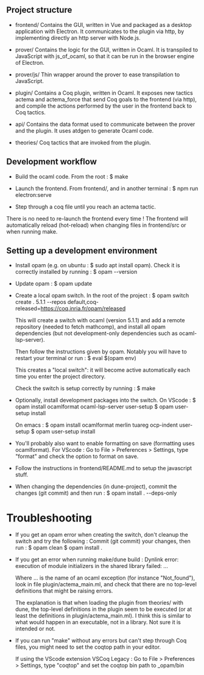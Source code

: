 ## Project structure 

- frontend/
  Contains the GUI, written in Vue and packaged as a desktop application with Electron. 
  It communicates to the plugin via http, by implementing directly an http server with Node.js.

- prover/
  Contains the logic for the GUI, written in Ocaml.
  It is transpiled to JavaScript with js_of_ocaml, so that it can be run in the browser engine of Electron.

- prover/js/
  Thin wrapper around the prover to ease transpilation to JavaScript.

- plugin/ 
  Contains a Coq plugin, written in Ocaml. 
  It exposes new tactics actema and actema_force that send Coq goals to the frontend (via http), and compile the actions performed by the user in the frontend back to Coq tactics.

- api/
  Contains the data format used to communicate between the prover and the plugin.
  It uses atdgen to generate Ocaml code.

- theories/
  Coq tactics that are invoked from the plugin.

## Development workflow

- Build the ocaml code. From the root :
  $ make

- Launch the frontend. From frontend/, and in another terminal :
  $ npm run electron:serve

- Step through a coq file until you reach an actema tactic.

There is no need to re-launch the frontend every time ! 
The frontend will automatically reload (hot-reload) when changing files in frontend/src
or when running make.

## Setting up a development environment

- Install opam (e.g. on ubuntu : $ sudo apt install opam).
  Check it is correctly installed by running : $ opam --version

- Update opam : $ opam update

- Create a local opam switch. In the root of the project :
  $ opam switch create . 5.1.1 --repos default,coq-released=https://coq.inria.fr/opam/released

  This will create a switch with ocaml (version 5.1.1) and add a remote repository (needed to fetch mathcomp),
  and install all opam dependencies (but not development-only dependencies such as ocaml-lsp-server).

  Then follow the instructions given by opam. Notably you will have to restart your terminal or run : 
  $ eval $(opam env)

  This creates a "local switch": it will become active automatically each time you enter the project directory.

  Check the switch is setup correctly by running : $ make

- Optionally, install development packages into the switch. 
  On VScode : 
  $ opam install ocamlformat ocaml-lsp-server user-setup
  $ opam user-setup install

  On emacs :
  $ opam install ocamlformat merlin tuareg ocp-indent user-setup 
  $ opam user-setup install

- You'll probably also want to enable formatting on save (formatting uses ocamlformat).
  For VScode : 
  Go to File > Preferences > Settings, type "format" and check the option to format on save.

- Follow the instructions in frontend/README.md to setup the javascript stuff.

- When changing the dependencies (in dune-project), commit the changes (git commit) and then run :
  $ opam install . --deps-only


# Troubleshooting 

- If you get an opam error when creating the switch, don't cleanup the switch and try the following :
  Commit (git commit) your changes, then run :
  $ opam clean
  $ opam install .

- If you get an error when running make/dune build :
    Dynlink error: execution of module initializers in the shared library failed: ...

  Where ... is the name of an ocaml exception (for instance "Not_found"),
  look in file plugin/actema_main.ml, and check that there are no top-level definitions that 
  might be raising errors. 

  The explanation is that when loading the plugin from theories/ with dune, the top-level definitions in 
  the plugin seem to be executed (or at least the definitions in plugin/actema_main.ml). 
  I think this is similar to what would happen in an executable, not in a library. Not sure it is intended or not.

- If you can run "make" without any errors but can't step through Coq files, 
  you might need to set the coqtop path in your editor. 

  If using the VScode extension VSCoq Legacy :
  Go to File > Preferences > Settings, type "coqtop" and set the coqtop bin path to _opam/bin
